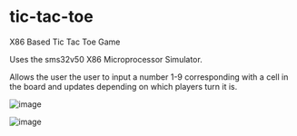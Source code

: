# tic-tac-toe
X86 Based Tic Tac Toe Game

Uses the sms32v50 X86 Microprocessor Simulator.

Allows the user the user to input a number 1-9 corresponding with a cell in the board and updates depending on which players turn it is.

![image](https://github.com/user-attachments/assets/9063ab4b-cb9d-4bac-b7ca-d326cd6fd415)

![image](https://github.com/user-attachments/assets/f0b09442-cc4d-4721-8cac-73dd89219443)
